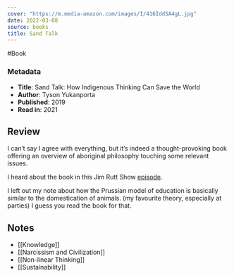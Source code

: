 ```yaml
---
cover: "https://m.media-amazon.com/images/I/416IddSA4gL.jpg"
date: 2022-03-08
source: books
title: Sand Talk
---
```

#Book

### Metadata
- **Title**: Sand Talk: How Indigenous Thinking Can Save the World
- **Author**: Tyson Yukanporta
- **Published**: 2019
- **Read in**: 2021

## Review
I can’t say I agree with everything, but it’s indeed a thought-provoking book offering an overview of aboriginal philosophy touching some relevant issues.

I heard about the book in this Jim Rutt Show [episode](https://www.jimruttshow.com/tyson-yunkaporta-1/).

I left out my note about how the Prussian model of education is basically similar to the domestication of animals. (my favourite theory, especially at parties) I guess you read the book for that.

## Notes
- [[Knowledge]]
- [[Narcissism and Civilization]]
- [[Non-linear Thinking]]
- [[Sustainability]]